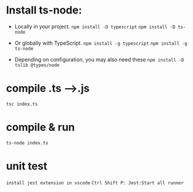 # Install ts-node:

- Locally in your project.
  `npm install -D typescript`
  `npm install -D ts-node`

- Or globally with TypeScript.
  `npm install -g typescript`
  `npm install -g ts-node`

- Depending on configuration, you may also need these
  `npm install -D tslib @types/node`

# compile .ts -->.js

`tsc index.ts`

# compile & run

`ts-node index.ts`

# unit test

`install jest extension in vscode`
`Ctrl Shift P: Jest:Start all runner`
